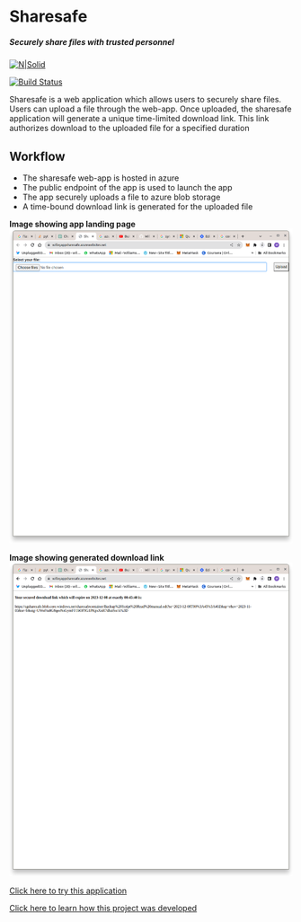 # Sharesafe
##### _Securely share files with trusted personnel_

[![N|Solid](https://cldup.com/dTxpPi9lDf.thumb.png)](https://nodesource.com/products/nsolid)

[![Build Status](https://travis-ci.org/joemccann/dillinger.svg?branch=master)](https://travis-ci.org/joemccann/dillinger)

Sharesafe is a web application which allows users to securely share files. Users can upload a file through the web-app. Once uploaded, the sharesafe application will generate a unique time-limited download link. This link authorizes download to the uploaded file for a specified duration

## Workflow

- The sharesafe web-app is hosted in azure
- The public endpoint of the app is used to launch the app
- The app securely uploads a file to azure blob storage 
- A time-bound download link is generated for the uploaded file

**Image showing app landing page**
![Sharesafe web-app_upload](images/landingpage.png)

**Image showing generated download link**
![Sharesafe web-app_upload](images/download_link.png)

[Click here to try this application](https://willeyappsharesafe.azurewebsites.net/)

[Click here to learn how this project was developed](https://ochuwilliams.hashnode.dev/employee-onboard-automator-using-azure-logic-apps)
